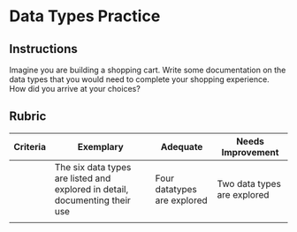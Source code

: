 # Data Types Practice

## Instructions

Imagine you are building a shopping cart. Write some documentation on the data types that you would need to complete your shopping experience. How did you arrive at your choices?

## Rubric

Criteria | Exemplary | Adequate | Needs Improvement
--- | --- | --- | -- |
||The six data types are listed and explored in detail, documenting their use|Four datatypes are explored|Two data types are explored|
| | | |